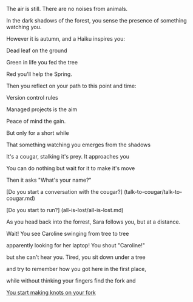 The air is still. There are no noises from animals. 

In the dark shadows of the forest, you sense the presence of something watching you.

However it is autumn, and a Haiku inspires you:

Dead leaf on the ground

Green in life you fed the tree

Red you'll help the Spring.


Then you reflect on your path to this point and time:

Version control rules

Managed projects is the aim

Peace of mind the gain.

But only for a short while

That something watching you emerges from the shadows

It's a cougar, stalking it's prey.  It approaches you 

You can do nothing but wait for it to make it's move

Then it asks "What's your name?"

[Do you start a conversation with the cougar?] (talk-to-cougar/talk-to-cougar.md)

[Do you start to run?] (all-is-lost/all-is-lost.md)

As you head back into the forrest, Sara follows you, but at a distance.

Wait! You see Caroline swinging from tree to tree 

apparently looking for her laptop! You shout "Caroline!" 

but she can't hear you. Tired, you sit down under a tree 

and try to remember how you got here in the first place, 

while without thinking your fingers find the fork and

[You start making knots on your fork](../../fork-knots/melt-with-fork.md)
